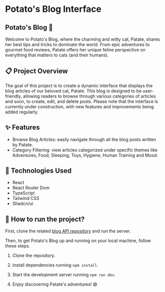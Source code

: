 # Potato's Blog Interface

## Potato's Blog :potato:

Welcome to Potato's Blog, where the charming and witty cat, Patate, shares her best tips and tricks to dominate the world. From epic adventures to gourmet food reviews, Patate offers her unique feline perspective on everything that matters to cats (and their humans).

## :clipboard: Project Overview

The goal of this project is to create a dynamic interface that displays the blog articles of our beloved cat, Patate. This blog is designed to be user-friendly, allowing readers to browse through various categories of articles and soon, to create, edit, and delete posts. Please note that the interface is currently under construction, with new features and improvements being added regularly.

## :sparkles: Features

- Browse Blog Articles: easily navigate through all the blog posts written by Patate.
- Category Filtering: view articles categorized under specific themes like Adventures, Food, Sleeping, Toys, Hygiene, Human Training and Mood.

## :wrench: Technologies Used

- React
- React Router Dom
- TypeScript
- Tailwind CSS
- Shadcn/ui

## :rocket: How to run the project?

First, clone the related [blog API repository](git@github.com:NollieChtn6/Blog-API.git) and run the server.

Then, to get Potato's Blog up and running on your local machine, follow these steps.

1. Clone the repository.

2. Install dependencies running `npm install`.

3. Start the development server running `npm run dev`.

4. Enjoy discovering Patate's adventures! :smile:
